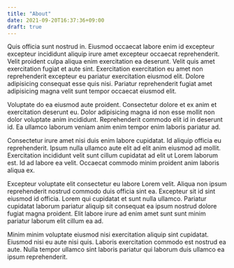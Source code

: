 ```yaml
---
title: "About"
date: 2021-09-20T16:37:36+09:00
draft: true
---
```


Quis officia sunt nostrud in. Eiusmod occaecat labore enim id excepteur excepteur incididunt aliquip irure amet excepteur occaecat reprehenderit. Velit proident culpa aliqua enim exercitation ea deserunt. Velit quis amet exercitation fugiat et aute sint. Exercitation exercitation eu amet non reprehenderit excepteur eu pariatur exercitation eiusmod elit. Dolore adipisicing consequat esse quis nisi. Pariatur reprehenderit fugiat amet adipisicing magna velit sunt tempor occaecat eiusmod elit.

Voluptate do ea eiusmod aute proident. Consectetur dolore et ex anim et exercitation deserunt eu. Dolor adipisicing magna id non esse mollit non dolor voluptate anim incididunt. Reprehenderit commodo elit id in deserunt id. Ea ullamco laborum veniam anim enim tempor enim laboris pariatur ad.

Consectetur irure amet nisi duis enim labore cupidatat. Id aliquip officia eu reprehenderit. Ipsum nulla ullamco aute elit ad elit anim eiusmod ad mollit. Exercitation incididunt velit sunt cillum cupidatat ad elit ut Lorem laborum est. Id ad labore ea velit. Occaecat commodo minim proident anim laboris aliqua ex.

Excepteur voluptate elit consectetur eu labore Lorem velit. Aliqua non ipsum reprehenderit nostrud commodo duis officia sint ea. Excepteur sit id sint eiusmod id officia. Lorem qui cupidatat et sunt nulla ullamco. Pariatur cupidatat laborum pariatur aliquip sit consequat ea ipsum nostrud dolore fugiat magna proident. Elit labore irure ad enim amet sunt sunt minim pariatur laborum elit cillum ea ad.

Minim minim voluptate eiusmod nisi exercitation aliquip sint cupidatat. Eiusmod nisi eu aute nisi quis. Laboris exercitation commodo est nostrud ea aute. Nulla tempor ullamco sint laboris pariatur qui laborum duis ullamco ea ipsum reprehenderit.
